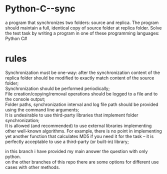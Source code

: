 # Python-C--sync
a program that synchronizes two folders: source and
replica. The program should maintain a full, identical copy of source
folder at replica folder.
Solve the test task by writing a program in one of these programming
languages:
Python
C#


 # rules 
 Synchronization must be one-way: after the synchronization content of the
 replica folder should be modified to exactly match content of the source
 folder;  
Synchronization should be performed periodically;  
File creation/copying/removal operations should be logged to a file and to the
 console output;  
Folder paths, synchronization interval and log file path should be provided using
 the command line arguments;  
It is undesirable to use third-party libraries that implement folder synchronization;  
It is allowed (and recommended) to use external libraries implementing
 other well-known algorithms. For example, there is no point in implementing yet
 another function that calculates MD5 if you need it for the task – it is
 perfectly acceptable to use a third-party (or built-in) library;  

 in this branch i have provided my main answer the question with only python.  
 on the other branches of this repo there are some options for different use cases with other methods.  